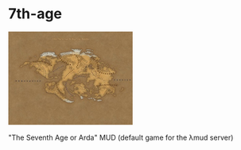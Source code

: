 # 7th-age

[![Project Logo][logo]][logo-large]

"The Seventh Age or Arda" MUD (default game for the λmud server)


<!-- Named page links below: /-->

[logo]: assets/images/prototype/world-v3.2.2-small.jpg
[logo-large]: assets/images/prototype/world-v3.2.2.jpg

